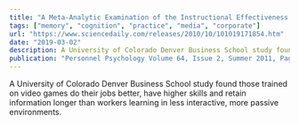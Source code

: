```yaml
---
title: "A Meta-Analytic Examination of the Instructional Effectiveness of Computer‐Base Simulation Games"
tags: ["memory", "cognition", "practice", "media", "corporate"]
url: "https://www.sciencedaily.com/releases/2010/10/101019171854.htm"
date: "2019-03-02"
description: A University of Colorado Denver Business School study found those trained on video games do their jobs better, have higher skills and retain information longer than workers learning in less interactive, more passive environments.
publication: "Personnel Psychology Volume 64, Issue 2, Summer 2011, Pages 489-528"
---
```


A University of Colorado Denver Business School study found those trained on video games do their jobs better, have higher skills and retain information longer than workers learning in less interactive, more passive environments.

